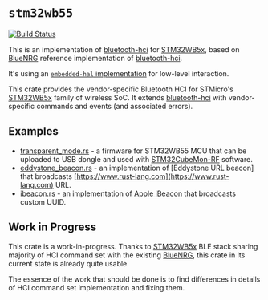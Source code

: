 # `stm32wb55`

[![Build
Status](https://travis-ci.org/eupn/stm32wb55.svg?branch=master)](https://travis-ci.org/eupn/stm32wb55)


This is an implementation of [bluetooth-hci] for [STM32WB5x], based on [BlueNRG]
reference implementation of [bluetooth-hci]. 

It's using an [`embedded-hal` implementation] for low-level interaction.

This crate provides the vendor-specific Bluetooth HCI for STMicro's [STM32WB5x]
family of wireless SoC. It extends [bluetooth-hci] with vendor-specific commands and events (and associated errors).

## Examples

* [transparent_mode.rs] - a firmware for STM32WB55 MCU that can be uploaded to USB dongle and used with [STM32CubeMon-RF] software.
* [eddystone_beacon.rs] - an implementation of [Eddystone URL beacon] that broadcasts
[https://www.rust-lang.com](https://www.rust-lang.com) URL.
* [ibeacon.rs] - an implementation of [Apple iBeacon] that broadcasts custom UUID.

## Work in Progress

This crate is a work-in-progress. Thanks to [STM32WB5x] BLE stack sharing majority of HCI command set with
the existing [BlueNRG], this crate in its current state is already quite usable.

The essence of the work that should be done is to find differences in details of HCI command set implementation
and fixing them.

[transparent_mode.rs]: examples/transparent_mode.rs
[ibeacon.rs]: examples/ibeacon.rs
[eddystone_beacon.rs]: examples/eddystone_beacon.rs
[`embedded-hal` implementation]: https://github.com/eupn/stm32wb-hal
[STM32WB5x]: https://www.st.com/en/microcontrollers-microprocessors/stm32wbx5.html
[BlueNRG]: https://github.com/danielgallagher0/bluenrg
[bluetooth-hci]: https://github.com/danielgallagher0/bluetooth-hci
[Eddystone beacon]: https://developers.google.com/beacons/eddystone
[Apple iBeacon]: https://developer.apple.com/ibeacon/
[STM32CubeMon-RF]: https://www.st.com/en/development-tools/stm32cubemonrf.html

